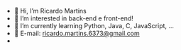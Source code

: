 - 👋 Hi, I’m Ricardo Martins
- 👀 I’m interested in back-end e front-end!
- 🌱 I’m currently learning Python, Java, C, JavaScript, ...
- 📧 E-mail: ricardo.martins.6373@gmail.com
- 

<!---
RicardoMart922/RicardoMart922 is a ✨ special ✨ repository because its `README.md` (this file) appears on your GitHub profile.
You can click the Preview link to take a look at your changes.
--->
